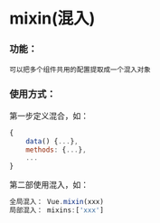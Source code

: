# mixin(混入)
### 功能：
    可以把多个组件共用的配置提取成一个混入对象
### 使用方式：
第一步定义混合，如：
```javascript
{
    data() {...},
    methods: {...},
    ...
}
```
第二部使用混入，如：
```javascript
全局混入： Vue.mixin(xxx)
局部混入： mixins:['xxx']
```